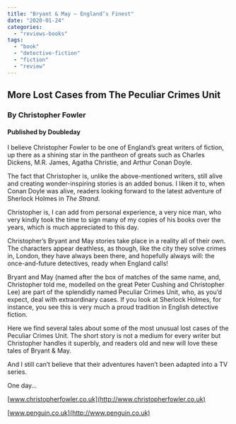 ```yaml
---
title: "Bryant & May – England’s Finest"
date: "2020-01-24"
categories: 
  - "reviews-books"
tags: 
  - "book"
  - "detective-fiction"
  - "fiction"
  - "review"
---
```


## More Lost Cases from The Peculiar Crimes Unit

### By Christopher Fowler

#### Published by Doubleday

I believe Christopher Fowler to be one of England’s great writers of fiction, up there as a shining star in the pantheon of greats such as Charles Dickens, M.R. James, Agatha Christie, and Arthur Conan Doyle.

The fact that Christopher is, unlike the above-mentioned writers, still alive and creating wonder-inspiring stories is an added bonus. I liken it to, when Conan Doyle was alive, readers looking forward to the latest adventure of Sherlock Holmes in _The Strand_.

Christopher is, I can add from personal experience, a very nice man, who very kindly took the time to sign many of my copies of his books over the years, which is much appreciated to this day.

Christopher’s Bryant and May stories take place in a reality all of their own. The characters appear deathless, as though, like the city they solve crimes in, London, they have always been there, and hopefully always will: the once-and-future detectives, ready when England calls!

Bryant and May (named after the box of matches of the same name, and, Christopher told me, modelled on the great Peter Cushing and Christopher Lee) are part of the splendidly named Peculiar Crimes Unit, who, as you’d expect, deal with extraordinary cases. If you look at Sherlock Holmes, for instance, you see this is very much a proud tradition in English detective fiction.

Here we find several tales about some of the most unusual lost cases of the Peculiar Crimes Unit. The short story is not a medium for every writer but Christopher handles it superbly, and readers old and new will love these tales of Bryant & May.

And I still can’t believe that their adventures haven’t been adapted into a TV series.

One day…

[www.christopherfowler.co.uk](http://www.christopherfowler.co.uk)

[www.penguin.co.uk](http://www.penguin.co.uk)
